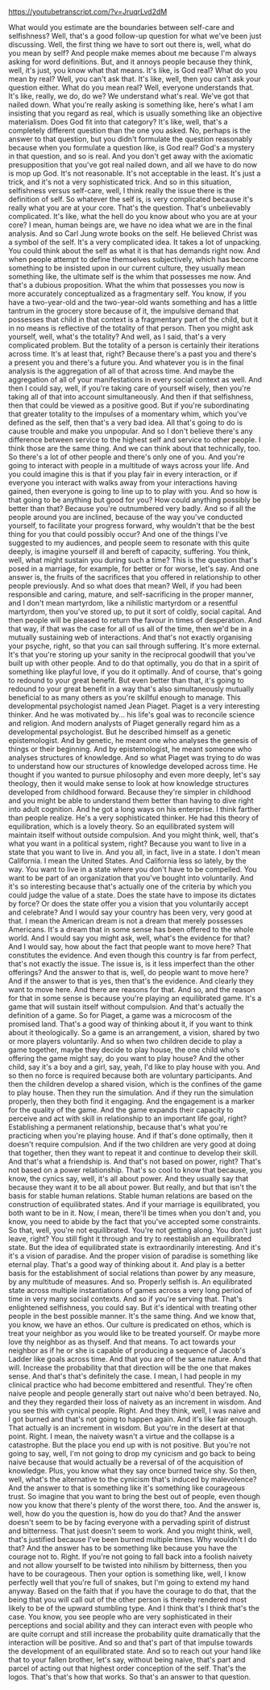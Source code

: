 https://youtubetranscript.com/?v=JruqrLvd2dM

 What would you estimate are the boundaries between self-care and selfishness? Well, that's a good follow-up question for what we've been just discussing. Well, the first thing we have to sort out there is, well, what do you mean by self? And people make memes about me because I'm always asking for word definitions. But, and it annoys people because they think, well, it's just, you know what that means. It's like, is God real? What do you mean by real? Well, you can't ask that. It's like, well, then you can't ask your question either. What do you mean real? Well, everyone understands that. It's like, really, we do, do we? We understand what's real. We've got that nailed down. What you're really asking is something like, here's what I am insisting that you regard as real, which is usually something like an objective materialism. Does God fit into that category? It's like, well, that's a completely different question than the one you asked. No, perhaps is the answer to that question, but you didn't formulate the question reasonably because when you formulate a question like, is God real? God's a mystery in that question, and so is real. And you don't get away with the axiomatic presupposition that you've got real nailed down, and all we have to do now is mop up God. It's not reasonable. It's not acceptable in the least. It's just a trick, and it's not a very sophisticated trick. And so in this situation, selfishness versus self-care, well, I think really the issue there is the definition of self. So whatever the self is, is very complicated because it's really what you are at your core. That's the question. That's unbelievably complicated. It's like, what the hell do you know about who you are at your core? I mean, human beings are, we have no idea what we are in the final analysis. And so Carl Jung wrote books on the self. He believed Christ was a symbol of the self. It's a very complicated idea. It takes a lot of unpacking. You could think about the self as what it is that has demands right now. And when people attempt to define themselves subjectively, which has become something to be insisted upon in our current culture, they usually mean something like, the ultimate self is the whim that possesses me now. And that's a dubious proposition. What the whim that possesses you now is more accurately conceptualized as a fragmentary self. You know, if you have a two-year-old and the two-year-old wants something and has a little tantrum in the grocery store because of it, the impulsive demand that possesses that child in that context is a fragmentary part of the child, but it in no means is reflective of the totality of that person. Then you might ask yourself, well, what's the totality? And well, as I said, that's a very complicated problem. But the totality of a person is certainly their iterations across time. It's at least that, right? Because there's a past you and there's a present you and there's a future you. And whatever you is in the final analysis is the aggregation of all of that across time. And maybe the aggregation of all of your manifestations in every social context as well. And then I could say, well, if you're taking care of yourself wisely, then you're taking all of that into account simultaneously. And then if that selfishness, then that could be viewed as a positive good. But if you're subordinating that greater totality to the impulses of a momentary whim, which you've defined as the self, then that's a very bad idea. All that's going to do is cause trouble and make you unpopular. And so I don't believe there's any difference between service to the highest self and service to other people. I think those are the same thing. And we can think about that technically, too. So there's a lot of other people and there's only one of you. And you're going to interact with people in a multitude of ways across your life. And you could imagine this is that if you play fair in every interaction, or if everyone you interact with walks away from your interactions having gained, then everyone is going to line up to to play with you. And so how is that going to be anything but good for you? How could anything possibly be better than that? Because you're outnumbered very badly. And so if all the people around you are inclined, because of the way you've conducted yourself, to facilitate your progress forward, why wouldn't that be the best thing for you that could possibly occur? And one of the things I've suggested to my audiences, and people seem to resonate with this quite deeply, is imagine yourself ill and bereft of capacity, suffering. You think, well, what might sustain you during such a time? This is the question that's posed in a marriage, for example, for better or for worse, let's say. And one answer is, the fruits of the sacrifices that you offered in relationship to other people previously. And so what does that mean? Well, if you had been responsible and caring, mature, and self-sacrificing in the proper manner, and I don't mean martyrdom, like a nihilistic martyrdom or a resentful martyrdom, then you've stored up, to put it sort of coldly, social capital. And then people will be pleased to return the favour in times of desperation. And that way, if that was the case for all of us all of the time, then we'd be in a mutually sustaining web of interactions. And that's not exactly organising your psyche, right, so that you can sail through suffering. It's more external. It's that you're storing up your sanity in the reciprocal goodwill that you've built up with other people. And to do that optimally, you do that in a spirit of something like playful love, if you do it optimally. And of course, that's going to redound to your great benefit. But even better than that, it's going to redound to your great benefit in a way that's also simultaneously mutually beneficial to as many others as you're skillful enough to manage. This developmental psychologist named Jean Piaget. Piaget is a very interesting thinker. And he was motivated by... his life's goal was to reconcile science and religion. And modern analysts of Piaget generally regard him as a developmental psychologist. But he described himself as a genetic epistemologist. And by genetic, he meant one who analyses the genesis of things or their beginning. And by epistemologist, he meant someone who analyses structures of knowledge. And so what Piaget was trying to do was to understand how our structures of knowledge developed across time. He thought if you wanted to pursue philosophy and even more deeply, let's say theology, then it would make sense to look at how knowledge structures developed from childhood forward. Because they're simpler in childhood and you might be able to understand them better than having to dive right into adult cognition. And he got a long ways on his enterprise. I think farther than people realize. He's a very sophisticated thinker. He had this theory of equilibration, which is a lovely theory. So an equilibrated system will maintain itself without outside compulsion. And you might think, well, that's what you want in a political system, right? Because you want to live in a state that you want to live in. And you all, in fact, live in a state. I don't mean California. I mean the United States. And California less so lately, by the way. You want to live in a state where you don't have to be compelled. You want to be part of an organization that you've bought into voluntarily. And it's so interesting because that's actually one of the criteria by which you could judge the value of a state. Does the state have to impose its dictates by force? Or does the state offer you a vision that you voluntarily accept and celebrate? And I would say your country has been very, very good at that. I mean the American dream is not a dream that merely possesses Americans. It's a dream that in some sense has been offered to the whole world. And I would say you might ask, well, what's the evidence for that? And I would say, how about the fact that people want to move here? That constitutes the evidence. And even though this country is far from perfect, that's not exactly the issue. The issue is, is it less imperfect than the other offerings? And the answer to that is, well, do people want to move here? And if the answer to that is yes, then that's the evidence. And clearly they want to move here. And there are reasons for that. And so, and the reason for that in some sense is because you're playing an equilibrated game. It's a game that will sustain itself without compulsion. And that's actually the definition of a game. So for Piaget, a game was a microcosm of the promised land. That's a good way of thinking about it, if you want to think about it theologically. So a game is an arrangement, a vision, shared by two or more players voluntarily. And so when two children decide to play a game together, maybe they decide to play house, the one child who's offering the game might say, do you want to play house? And the other child, say it's a boy and a girl, say, yeah, I'd like to play house with you. And so then no force is required because both are voluntary participants. And then the children develop a shared vision, which is the confines of the game to play house. Then they run the simulation. And if they run the simulation properly, then they both find it engaging. And the engagement is a marker for the quality of the game. And the game expands their capacity to perceive and act with skill in relationship to an important life goal, right? Establishing a permanent relationship, because that's what you're practicing when you're playing house. And if that's done optimally, then it doesn't require compulsion. And if the two children are very good at doing that together, then they want to repeat it and continue to develop their skill. And that's what a friendship is. And that's not based on power, right? That's not based on a power relationship. That's so cool to know that because, you know, the cynics say, well, it's all about power. And they usually say that because they want it to be all about power. But really, and but that isn't the basis for stable human relations. Stable human relations are based on the construction of equilibrated states. And if your marriage is equilibrated, you both want to be in it. Now, I mean, there'll be times when you don't and, you know, you need to abide by the fact that you've accepted some constraints. So that, well, you're not equilibrated. You're not getting along. You don't just leave, right? You still fight it through and try to reestablish an equilibrated state. But the idea of equilibrated state is extraordinarily interesting. And it's it's a vision of paradise. And the proper vision of paradise is something like eternal play. That's a good way of thinking about it. And play is a better basis for the establishment of social relations than power by any measure, by any multitude of measures. And so. Properly selfish is. An equilibrated state across multiple instantiations of games across a very long period of time in very many social contexts. And so if you're serving that. That's enlightened selfishness, you could say. But it's identical with treating other people in the best possible manner. It's the same thing. And we know that, you know, we have an ethos. Our culture is predicated on ethos, which is treat your neighbor as you would like to be treated yourself. Or maybe more love thy neighbor as as thyself. And that means. To act towards your neighbor as if he or she is capable of producing a sequence of Jacob's Ladder like goals across time. And that you are of the same nature. And that will. Increase the probability that that direction will be the one that makes sense. And that's that's definitely the case. I mean, I had people in my clinical practice who had become embittered and resentful. They're often naive people and people generally start out naive who'd been betrayed. No, and they they regarded their loss of naivety as an increment in wisdom. And you see this with cynical people. Right. And they think, well, I was naive and I got burned and that's not going to happen again. And it's like fair enough. That actually is an increment in wisdom. But you're in the desert at that point. Right. I mean, the naivety wasn't a virtue and the collapse is a catastrophe. But the place you end up with is not positive. But you're not going to say, well, I'm not going to drop my cynicism and go back to being naive because that would actually be a reversal of of the acquisition of knowledge. Plus, you know what they say once burned twice shy. So then, well, what's the alternative to the cynicism that's induced by malevolence? And the answer to that is something like it's something like courageous trust. So imagine that you want to bring the best out of people, even though now you know that there's plenty of the worst there, too. And the answer is, well, how do you the question is, how do you do that? And the answer doesn't seem to be by facing everyone with a pervading spirit of distrust and bitterness. That just doesn't seem to work. And you might think, well, that's justified because I've been burned multiple times. Why wouldn't I do that? And the answer has to be something like because you have the courage not to. Right. If you're not going to fall back into a foolish naivety and not allow yourself to be twisted into nihilism by bitterness, then you have to be courageous. Then your option is something like, well, I know perfectly well that you're full of snakes, but I'm going to extend my hand anyway. Based on the faith that if you have the courage to do that, that the being that you will call out of the other person is thereby rendered most likely to be of the upward stumbling type. And I think that's I think that's the case. You know, you see people who are very sophisticated in their perceptions and social ability and they can interact even with people who are quite corrupt and still increase the probability quite dramatically that the interaction will be positive. And so and that's part of that impulse towards the development of an equilibrated state. And so to reach out your hand like that to your fallen brother, let's say, without being naive, that's part and parcel of acting out that highest order conception of the self. That's the logos. That's that's how that works. So that's an answer to that question.